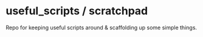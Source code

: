 # useful_scripts / scratchpad
Repo for keeping useful scripts around & scaffolding up some simple things.
